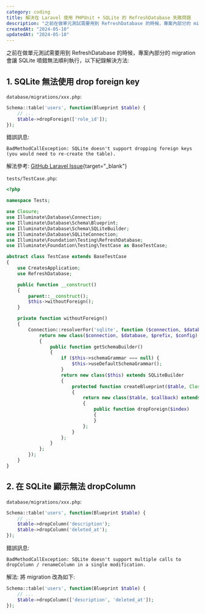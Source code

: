 ```yaml
---
category: coding
title: 解決在 Laravel 使用 PHPUnit + SQLite 的 RefreshDatabase 失敗問題
description: "之前在做單元測試需要用到 RefreshDatabase 的時候，專案內部分的 migration 會讓 SQLite 噴錯無法順利執行"
createdAt: "2024-05-10"
updatedAt: "2024-05-10"
---
```


之前在做單元測試需要用到 RefreshDatabase 的時候，專案內部分的 migration 會讓 SQLite 噴錯無法順利執行，以下紀錄解決方法:

## 1. SQLite 無法使用 drop foreign key

`database/migrations/xxx.php`:
```php
Schema::table('users', function(Blueprint $table) {
    // ...
    $table->dropForeign(['role_id']);
});

```

錯誤訊息:
```
BadMethodCallException: SQLite doesn't support dropping foreign keys (you would need to re-create the table).
```

解法參考: [GitHub Laravel Issue](https://github.com/laravel/framework/issues/25475){target="_blank"}

`tests/TestCase.php`:
```php
<?php

namespace Tests;

use Closure;
use Illuminate\Database\Connection;
use Illuminate\Database\Schema\Blueprint;
use Illuminate\Database\Schema\SQLiteBuilder;
use Illuminate\Database\SQLiteConnection;
use Illuminate\Foundation\Testing\RefreshDatabase;
use Illuminate\Foundation\Testing\TestCase as BaseTestCase;

abstract class TestCase extends BaseTestCase
{
    use CreatesApplication;
    use RefreshDatabase;

    public function __construct()
    {
        parent::__construct();
        $this->withoutForeign();
    }

    private function withoutForeign()
    {
        Connection::resolverFor('sqlite', function ($connection, $database, $prefix, $config) {
            return new class($connection, $database, $prefix, $config) extends SQLiteConnection
            {
                public function getSchemaBuilder()
                {
                    if ($this->schemaGrammar === null) {
                        $this->useDefaultSchemaGrammar();
                    }
                    return new class($this) extends SQLiteBuilder
                    {
                        protected function createBlueprint($table, Closure $callback = null)
                        {
                            return new class($table, $callback) extends Blueprint
                            {
                                public function dropForeign($index)
                                {
                                }
                            };
                        }
                    };
                }
            };
        });
    }
}

```

## 2. 在 SQLite 顯示無法 dropColumn

`database/migrations/xxx.php`:
```php
Schema::table('users', function(Blueprint $table) {
    // ...
    $table->dropColumn('description');
    $table->dropColumn('deleted_at');
});

```

錯誤訊息:
```
BadMethodCallException: SQLite doesn't support multiple calls to dropColumn / renameColumn in a single modification.
```

解法:
將 migration 改為如下:
```php
Schema::table('users', function(Blueprint $table) {
    // ...
    $table->dropColumn(['description', 'deleted_at']);
});

```
